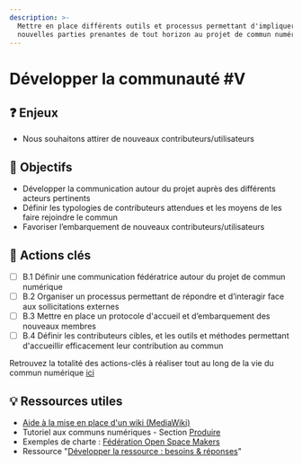 ```yaml
---
description: >-
  Mettre en place différents outils et processus permettant d'impliquer de
  nouvelles parties prenantes de tout horizon au projet de commun numérique
---
```


# Développer la communauté \#V

## ❓ Enjeux

* Nous souhaitons attirer de nouveaux contributeurs/utilisateurs

## 🎯 Objectifs

* Développer la communication autour du projet auprès des différents acteurs pertinents
* Définir les typologies de contributeurs attendues et les moyens de les faire rejoindre le commun
* Favoriser l’embarquement de nouveaux contributeurs/utilisateurs

## 📑 Actions clés

* [ ] B.1 Définir une communication fédératrice autour du projet de commun numérique
* [ ] B.2 Organiser un processus permettant de répondre et d’interagir face aux sollicitations externes
* [ ] B.3 Mettre en place un protocole d'accueil et d’embarquement des nouveaux membres
* [ ] B.4 Définir les contributeurs cibles, et les outils et méthodes permettant d'accueillir efficacement leur contribution au commun

Retrouvez la totalité des actions-clés à réaliser tout au long de la vie du commun numérique [ici](../recapitulatif-des-actions-cles.md)

## 💡 Ressources utiles

* [Aide à la mise en place d'un wiki \(MediaWiki\)](https://fr.wikipedia.org/wiki/MediaWiki)
* Tutoriel aux communs numériques - Section [Produire](../tutoriel/03-produire.md)
* Exemples de charte : [Fédération Open Space Makers](https://www.federation-openspacemakers.com/fr/decouvrir/charte-federation/)
* Ressource "[Développer la ressource : besoins & réponses](../ressources/produire-des-communs/developper-la-ressource-besoins-and-reponses.md)"



